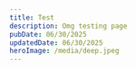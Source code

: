 ```yaml
---
title: Test
description: Omg testing page
pubDate: 06/30/2025
updatedDate: 06/30/2025
heroImage: /media/deep.jpeg
---
```

